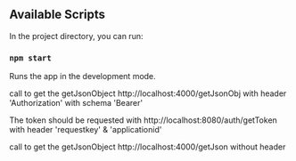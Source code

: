 ## Available Scripts

In the project directory, you can run:

### `npm start`

Runs the app in the development mode.

call to get the getJsonObject http://localhost:4000/getJsonObj with header 'Authorization' with schema 'Bearer'

The token should be requested with http://localhost:8080/auth/getToken with header 'requestkey' & 'applicationid'

call to get the getJsonObject http://localhost:4000/getJson without header